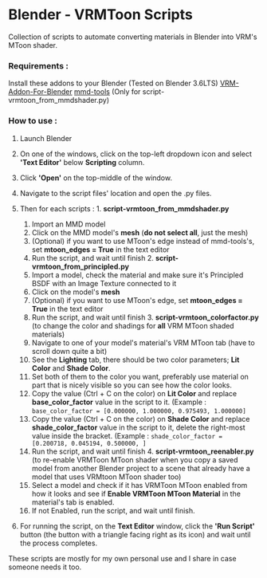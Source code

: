 # Blender - VRMToon Scripts
Collection of scripts to automate converting materials in Blender into VRM's MToon shader.

### Requirements :
Install these addons to your Blender (Tested on Blender 3.6LTS)
[VRM-Addon-For-Blender](https://vrm-addon-for-blender.info/en/material-mtoon/)
[mmd-tools](https://github.com/UuuNyaa/blender_mmd_tools) (Only for script-vrmtoon_from_mmdshader.py)

### How to use :
   1. Launch Blender
    
   2. On one of the windows, click on the top-left dropdown icon and select **'Text Editor'** below **Scripting** column.
    
   3. Click **'Open'** on the top-middle of the window.
    
   4. Navigate to the script files' location and open the .py files.

   5. Then for each scripts :
    1. **script-vrmtoon_from_mmdshader.py**
        1. Import an MMD model
        2. Click on the MMD model's **mesh** (**do not select all**, just the mesh)
        3. (Optional) if you want to use MToon's edge instead of mmd-tools's, set **mtoon_edges = True** in the text editor
        4. Run the script, and wait until finish
    2. **script-vrmtoon_from_principled.py**
        1. Import a model, check the material and make sure it's Principled BSDF with an Image Texture connected to it
        2. Click on the model's **mesh**
        3. (Optional) if you want to use MToon's edge, set **mtoon_edges = True** in the text editor
        4. Run the script, and wait until finish
    3. **script-vrmtoon_colorfactor.py** (to change the color and shadings for **all** VRM MToon shaded materials)
        1. Navigate to one of your model's material's VRM MToon tab (have to scroll down quite a bit)
        2. See the **Lighting** tab, there should be two color parameters; **Lit Color** and **Shade Color**.
        3. Set both of them to the color you want, preferably use material on part that is nicely visible so you can see how the color looks.
        4. Copy the value (Ctrl + C on the color) on **Lit Color** and replace **base_color_factor** value in the script to it.
            (Example : ```base_color_factor = [0.000000, 1.000000, 0.975493, 1.000000]```
        5. Copy the value (Ctrl + C on the color) on **Shade Color** and replace **shade_color_factor** value in the script to it, delete the right-most value inside the bracket. 
            (Example : ```shade_color_factor = [0.200718, 0.045194, 0.500000, ]```
        6. Run the script, and wait until finish
    4. **script-vrmtoon_reenabler.py** (to re-enable VRMToon MToon shader when you copy a saved model from another Blender project to a scene that already have a model that uses VRMtoon MToon shader too)
        1. Select a model and check if it has VRMToon MToon enabled from how it looks and see if **Enable VRMToon MToon Material** in the material's tab is enabled.
        2. If not Enabled, run the script, and wait until finish.

   6. For running the script, on the **Text Editor** window, click the **'Run Script'** button (the button with a triangle facing right as its icon) and wait until the process completes.

These scripts are mostly for my own personal use and I share in case someone needs it too.
